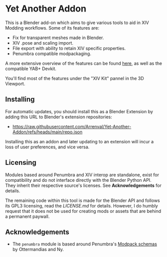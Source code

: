 # Yet Another Addon
This is a Blender add-on which aims to give various tools to aid in XIV Modding workflows. Some of its features are:
* Fix for transparent meshes made in Blender.
* XIV .pose and scaling import.
* File export with ability to retain XIV specific properties.
* Penumbra compatible modpackaging.

A more extensive overview of the features can be found [here](https://docs.google.com/document/d/1WRKKUZZsAzDOTpt6F7iJkN8TDvwDBm0s0Z4DHdWqT_o/edit?usp=sharing), as well as the compatible YAB+ Devkit.

You'll find most of the features under the "XIV Kit" pannel in the 3D Viewport.

## Installing
For automatic updates, you should install this as a Blender Extension by adding this URL to Blender's extension repositories:
- https://raw.githubusercontent.com/Arrenval/Yet-Another-Addon/refs/heads/main/repo.json

Installing this as an addon and later updating to an extension will incur a loss of user preferences, and vice versa.

## Licensing
Modules based around Penumbra and XIV interop are standalone, exist for compatibility and do not interface directly with the Blender Python API. They inherit their respective source's licenses. See **Acknowledgements** for details.

The remaining code within this tool is made for the Blender API and follows its GPL3 licensing, read the *LICENSE.md* for details. However, I do humbly request that it does not be used for creating mods 
or assets that are behind a permanent paywall. 

## Acknowledgements
* The `penumbra` module is based around Penumbra's [Modpack schemas](https://github.com/xivdev/Penumbra/tree/master/schemas) by Ottermandias and Ny.
